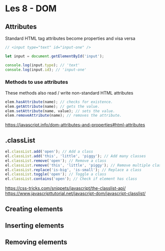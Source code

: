 # Les 8 - DOM

## Attributes

Standard HTML tag attributes become properties and visa versa

```javascript
// <input type="text" id="input-one" />

let input = document.getElementById('input');

console.log(input.type); // 'text'
console.log(input.id); // 'input-one'
```

### Methods to use attributes

These methods also read / write non-standard HTML attributes

```javascript
elem.hasAttribute(name); // checks for existence.
elem.getAttribute(name); // gets the value.
elem.setAttribute(name, value); // sets the value.
elem.removeAttribute(name); // removes the attribute.
```

https://javascript.info/dom-attributes-and-properties#html-attributes

## .classList

```javascript
el.classList.add('open'); // Add a class
el.classList.add('this', 'little', 'piggy'); // Add many classes
el.classList.remove('open'); // Remove a class
el.classList.remove('this', 'little', 'piggy'); // Remove multiple classes
el.classList.replace('is-big', 'is-small'); // Replace a class
el.classList.toggle('open'); // Toggle a class
el.classList.contains('open'); // Check if element has class
```

https://css-tricks.com/snippets/javascript/the-classlist-api/
https://www.javascripttutorial.net/javascript-dom/javascript-classlist/

## Creating elements

## Inserting elements

## Removing elements
